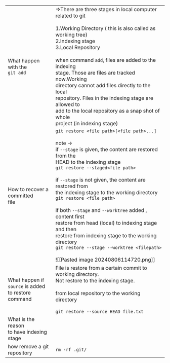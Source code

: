 |                                                             |                                                                                                                                                                                                                                                                                                                                                                                                                                                                                                                                                                                                                         |
| ----------------------------------------------------------- | ----------------------------------------------------------------------------------------------------------------------------------------------------------------------------------------------------------------------------------------------------------------------------------------------------------------------------------------------------------------------------------------------------------------------------------------------------------------------------------------------------------------------------------------------------------------------------------------------------------------------- |
| What happen with the <br>`git add`                          | =>There are three stages in local computer related to git<br><br>1.Working Directory ( this is also called as working tree)<br>2.Indexing stage<br>3.Local Repository<br><br>when  command `add`, files are added to the indexing <br>stage. Those are files are tracked now.Working <br>directory cannot add files directly to the local <br>repository. Files in the indexing stage are allowed to <br>add to the local repository as a snap shot of whole <br>project (in indexing stage)                                                                                                                            |
| How to recover a <br>committed<br>file                      | `git restore <file path>[<file path>...]`<br><br>note -> <br>if `--stage` is given, the content are restored from the <br>HEAD to the indexing stage<br>`git restore --staged<file path>`<br><br>if `--stage` is not given, the content are restored from <br>the indexing stage to the working directory<br>`git restore <file path>`<br><br>if both `--stage` and `--worktree` added , content first <br>restore from head (local) to indexing stage and then <br>restore from indexing stage to the working directory<br>`git restore --stage --worktree <filepath>`<br><br>![[Pasted image 20240806114720.png]]<br> |
| What happen if <br>`source` is added <br>to restore command | File is restore from a certain commit to working directory.<br>Not restore to the indexing stage.<br><br>from local repository to the working directory<br><br>`git restore --source HEAD file.txt`                                                                                                                                                                                                                                                                                                                                                                                                                     |
| What is the reason <br>to have indexing stage               |                                                                                                                                                                                                                                                                                                                                                                                                                                                                                                                                                                                                                         |
| how remove a git<br>repository                              | `rm -rf .git/`                                                                                                                                                                                                                                                                                                                                                                                                                                                                                                                                                                                                          |